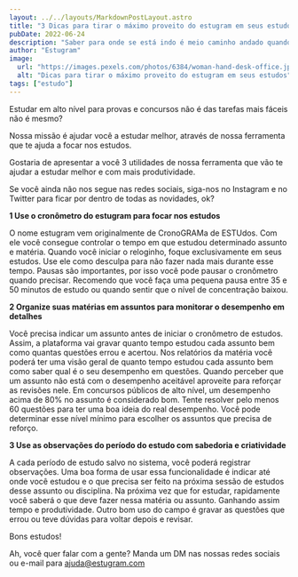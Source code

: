 ```yaml
---
layout: ../../layouts/MarkdownPostLayout.astro
title: "3 Dicas para tirar o máximo proveito do estugram em seus estudos"
pubDate: 2022-06-24
description: "Saber para onde se está indo é meio caminho andado quando se trata de estudar em alto nível. Seja para uma prova na faculdade, de concurso, OAB, certificação, etc. Como saber se estou no caminho certo? Como saber se estou estudando o suficiente? Bem, alguns indicadores nos ajudam a acompanhar nosso desempenho nos estudos e, se necessário, a corrigir as rotas."
author: "Estugram"
image:
  url: "https://images.pexels.com/photos/6384/woman-hand-desk-office.jpg?auto=compress&cs=tinysrgb&w=1260&h=750&dpr=1"
  alt: "Dicas para tirar o máximo proveito do estugram em seus estudos"
tags: ["estudo"]
---
```


Estudar em alto nível para provas e concursos não é das tarefas mais fáceis não é mesmo?

Nossa missão é ajudar você a estudar melhor, através de nossa ferramenta que te ajuda a focar nos estudos.

Gostaria de apresentar a você 3 utilidades de nossa ferramenta que vão te ajudar a estudar melhor e com mais produtividade.

Se você ainda não nos segue nas redes sociais, siga-nos no Instagram e no Twitter para ficar por dentro de todas as novidades, ok?

**1 Use o cronômetro do estugram para focar nos estudos**

O nome estugram vem originalmente de CronoGRAMa de ESTUdos. Com ele você consegue controlar o tempo em que estudou determinado assunto e matéria. Quando você iniciar o reloginho, foque exclusivamente em seus estudos. Use ele como desculpa para não fazer nada mais durante esse tempo. Pausas são importantes, por isso você pode pausar o cronômetro quando precisar. Recomendo que você faça uma pequena pausa entre 35 e 50 minutos de estudo ou quando sentir que o nível de concentração baixou.

**2 Organize suas matérias em assuntos para monitorar o desempenho em detalhes**

Você precisa indicar um assunto antes de iniciar o cronômetro de estudos. Assim, a plataforma vai gravar quanto tempo estudou cada assunto bem como quantas questões errou e acertou. Nos relatórios da matéria você poderá ter uma visão geral de quanto tempo estudou cada assunto bem como saber qual é o seu desempenho em questões. Quando perceber que um assunto não está com o desempenho aceitável aproveite para reforçar as revisões nele. Em concursos públicos de alto nível, um desempenho acima de 80% no assunto é considerado bom. Tente resolver pelo menos 60 questões para ter uma boa ideia do real desempenho. Você pode determinar esse nível mínimo para escolher os assuntos que precisa de reforço.

**3 Use as observações do período do estudo com sabedoria e criatividade**

A cada período de estudo salvo no sistema, você poderá registrar observações. Uma boa forma de usar essa funcionalidade é indicar até onde você estudou e o que precisa ser feito na próxima sessão de estudos desse assunto ou disciplina. Na próxima vez que for estudar, rapidamente você saberá o que deve fazer nessa matéria ou assunto. Ganhando assim tempo e produtividade. Outro bom uso do campo é gravar as questões que errou ou teve dúvidas para voltar depois e revisar.

Bons estudos!

Ah, você quer falar com a gente? Manda um DM nas nossas redes sociais ou e-mail para ajuda@estugram.com
